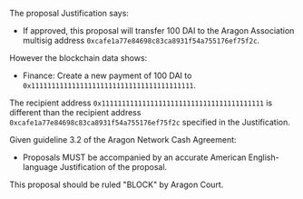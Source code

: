 The proposal Justification says:

- If approved, this proposal will transfer 100 DAI to the Aragon Association multisig address `0xcafe1a77e84698c83ca8931f54a755176ef75f2c`.

However the blockchain data shows:

- Finance: Create a new payment of 100 DAI to `0x1111111111111111111111111111111111111111`.

The recipient address `0x1111111111111111111111111111111111111111` is different than the recipient address `0xcafe1a77e84698c83ca8931f54a755176ef75f2c` specified in the Justification.

Given guideline 3.2 of the Aragon Network Cash Agreement:

- Proposals MUST be accompanied by an accurate American English-language Justification of the proposal.

This proposal should be ruled "BLOCK" by Aragon Court.

